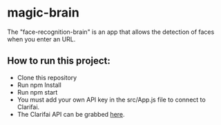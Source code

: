 # magic-brain

The "face-recognition-brain" is an app that allows the detection of faces when you enter an URL.
## How to run this project:

   * Clone this repository
   * Run npm Install
   * Run npm start
   * You must add your own API key in the src/App.js file to connect to Clarifai.
   * The Clarifai API can be grabbed [here](https://www.clarifai.com/).

